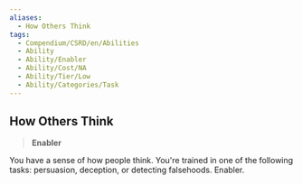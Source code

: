 ```yaml
---
aliases:
  - How Others Think
tags:
  - Compendium/CSRD/en/Abilities
  - Ability
  - Ability/Enabler
  - Ability/Cost/NA
  - Ability/Tier/Low
  - Ability/Categories/Task
---
```

  
    
## How Others Think    
>**Enabler**  
    
You have a sense of how people think. You're trained in one of the following tasks: persuasion, deception, or detecting falsehoods. Enabler.